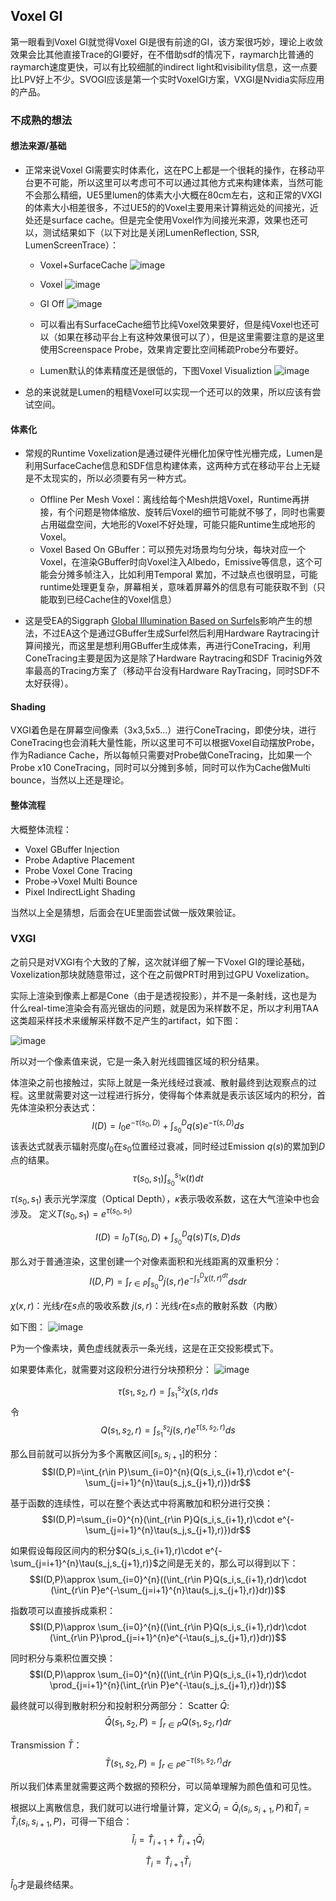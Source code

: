 ## Voxel GI
第一眼看到Voxel GI就觉得Voxel GI是很有前途的GI，该方案很巧妙，理论上收敛效果会比其他直接Trace的GI要好，在不借助sdf的情况下，raymarch比普通的raymarch速度更快，可以有比较细腻的indirect light和visibility信息，这一点要比LPV好上不少。SVOGI应该是第一个实时VoxelGI方案，VXGI是Nvidia实际应用的产品。

### 不成熟的想法
#### 想法来源/基础
* 正常来说Voxel GI需要实时体素化，这在PC上都是一个很耗的操作，在移动平台更不可能，所以这里可以考虑可不可以通过其他方式来构建体素，当然可能不会那么精细，UE5里lumen的体素大小大概在80cm左右，这和正常的VXGI的体素大小相差很多，不过UE5的的Voxel主要用来计算稍远处的间接光，近处还是surface cache。但是完全使用Voxel作为间接光来源，效果也还可以，测试结果如下（以下对比是关闭LumenReflection, SSR, LumenScreenTrace）：
    * Voxel+SurfaceCache
        ![image](../RenderPictures/Voxel%20Global%20Illumination/Lumen_VoxelLight%2BSurfacecache.png)

    * Voxel
        ![image](../RenderPictures/Voxel%20Global%20Illumination/Lumen_VoxelLightOnly.png)

    * GI Off
        ![image](../RenderPictures/Voxel%20Global%20Illumination/Lumen_Off.png)

    * 可以看出有SurfaceCache细节比纯Voxel效果要好，但是纯Voxel也还可以（如果在移动平台上有这种效果很可以了），但是这里需要注意的是这里使用Screenspace Probe，效果肯定要比空间稀疏Probe分布要好。

    * Lumen默认的体素精度还是很低的，下图Voxel Visualiztion
        ![image](../RenderPictures/Voxel%20Global%20Illumination/Lumen_VoxelVisualization.png)

* 总的来说就是Lumen的粗糙Voxel可以实现一个还可以的效果，所以应该有尝试空间。

#### 体素化
* 常规的Runtime Voxelization是通过硬件光栅化加保守性光栅完成，Lumen是利用SurfaceCache信息和SDF信息构建体素，这两种方式在移动平台上无疑是不太现实的，所以必须要有另一种方式。
    * Offline Per Mesh Voxel：离线给每个Mesh烘焙Voxel，Runtime再拼接，有个问题是物体缩放、旋转后Voxel的细节可能就不够了，同时也需要占用磁盘空间，大地形的Voxel不好处理，可能只能Runtime生成地形的Voxel。
    * Voxel Based On GBuffer：可以预先对场景均匀分块，每块对应一个Voxel，在渲染GBuffer时向Voxel注入Albedo，Emissive等信息，这个可能会分摊多帧注入，比如利用Temporal 累加，不过缺点也很明显，可能runtime处理更复杂，屏幕相关，意味着屏幕外的信息有可能获取不到（只能取到已经Cache住的Voxel信息）

* 这是受EA的Siggraph [Global Illumination Based on Surfels](https://media.contentapi.ea.com/content/dam/ea/seed/presentations/seed-siggraph21-surfel-gi.pdf)影响产生的想法，不过EA这个是通过GBuffer生成Surfel然后利用Hardware Raytracing计算间接光，而这里是想利用GBuffer生成体素，再进行ConeTracing，利用ConeTracing主要是因为这是除了Hardware Raytracing和SDF Tracinig外效率最高的Tracing方案了（移动平台没有Hardware RayTracing，同时SDF不太好获得）。

#### Shading
VXGI着色是在屏幕空间像素（3x3,5x5...）进行ConeTracing，即使分块，进行ConeTracing也会消耗大量性能，所以这里可不可以根据Voxel自动摆放Probe，作为Radiance Cache，所以每帧只需要对Probe做ConeTracing，比如果一个Probe x10 ConeTracing，同时可以分摊到多帧，同时可以作为Cache做Multi bounce，当然以上还是理论。

#### 整体流程
大概整体流程：
* Voxel GBuffer Injection
* Probe Adaptive Placement
* Probe Voxel Cone Tracing
* Probe->Voxel Multi Bounce
* Pixel IndirectLight Shading

当然以上全是猜想，后面会在UE里面尝试做一版效果验证。

### VXGI
之前只是对VXGI有个大致的了解，这次就详细了解一下Voxel GI的理论基础，Voxelization那块就随意带过，这个在之前做PRT时用到过GPU Voxelization。

实际上渲染到像素上都是Cone（由于是透视投影），并不是一条射线，这也是为什么real-time渲染会有高光锯齿的问题，就是因为采样数不足，所以才利用TAA这类超采样技术来缓解采样数不足产生的artifact，如下图：

![image](../RenderPictures/Voxel%20Global%20Illumination/RayIntegrate.png)

所以对一个像素值来说，它是一条入射光线圆锥区域的积分结果。

体渲染之前也接触过，实际上就是一条光线经过衰减、散射最终到达观察点的过程。这里就需要对这一过程进行拆分，使得每个体素就是表示该区域内的积分，首先体渲染积分表达式：
$$I(D) =I_0e^{-\tau(s_0,D)}+\int_{s_0}^{D}q(s)e^{-\tau(s,D)}ds$$
该表达式就表示辐射亮度$I_0$在$s_0$位置经过衰减，同时经过Emission $q(s)$的累加到$D$点的结果。
$$\tau(s_0,s_1)\int_{s_0}^{s_1}\kappa(t)dt$$
$\tau(s_0,s_1)$ 表示光学深度（Optical Depth），$\kappa$表示吸收系数，这在大气渲染中也会涉及。
定义$T(s_0,s_1)=e^{\tau(s_0,s_1)}$

$$I(D) =I_0T(s_0,D)+\int_{s_0}^{D}q(s)T(s,D)ds$$

那么对于普通渲染，这里创建一个对像素面积和光线距离的双重积分：
$$I(D,P)=\int_{r\in P}\int_{s_0}^Dj(s,r)e^{-\int_{s}^{D}\chi(t,r)^{dt}}dsdr$$

$\chi(x,r)$：光线$r$在$s$点的吸收系数
$j(s,r)$：光线$r$在$s$点的散射系数（内散）

如下图：
![image](../RenderPictures/Voxel%20Global%20Illumination/PreIntegration%20Model_0.png)

P为一个像素块，黄色虚线就表示一条光线，这是在正交投影模式下。

如果要体素化，就需要对这段积分进行分块预积分：
![image](../RenderPictures/Voxel%20Global%20Illumination/PreIntegration%20Model_1.png)

$$\tau(s_1,s_2,r)=\int_{s_1}^{s_2}\chi(s,r)ds$$
令$$Q(s_1,s_2,r)=\int_{s_1}^{s_2}j(s,r)e^{\tau(s,s_2,r)}ds$$

那么目前就可以拆分为多个离散区间$[s_i,s_{i+1}]$的积分：
$$I(D,P)=\int_{r\in P}\sum_{i=0}^{n}(Q(s_i,s_{i+1},r)\cdot e^{-\sum_{j=i+1}^{n}\tau(s_j,s_{j+1},r)})dr$$

基于函数的连续性，可以在整个表达式中将离散加和积分进行交换：
$$I(D,P)=\sum_{i=0}^{n}(\int_{r\in P}Q(s_i,s_{i+1},r)\cdot e^{-\sum_{j=i+1}^{n}\tau(s_j,s_{j+1},r)})dr$$

如果假设每段区间内的积分$Q(s_i,s_{i+1},r)\cdot e^{-\sum_{j=i+1}^{n}\tau(s_j,s_{j+1},r)}$之间是无关的，那么可以得到以下：
$$I(D,P)\approx \sum_{i=0}^{n}((\int_{r\in P}Q(s_i,s_{i+1},r)dr)\cdot (\int_{r\in P}e^{-\sum_{j=i+1}^{n}\tau(s_j,s_{j+1},r)}dr))$$

指数项可以直接拆成乘积：
$$I(D,P)\approx \sum_{i=0}^{n}((\int_{r\in P}Q(s_i,s_{i+1},r)dr)\cdot (\int_{r\in P}\prod_{j=i+1}^{n}e^{-\tau(s_j,s_{j+1},r)}dr))$$

同时积分与乘积位置交换：
$$I(D,P)\approx \sum_{i=0}^{n}((\int_{r\in P}Q(s_i,s_{i+1},r)dr)\cdot \prod_{j=i+1}^{n}(\int_{r\in P}e^{-\tau(s_j,s_{j+1},r)}dr))$$

最终就可以得到散射积分和投射积分两部分：
Scatter $\bar Q$: $$\bar Q(s_1,s_2,P)=\int_{r\in P}Q(s_1,s_2,r)dr$$

Transmission $\bar T$：$$\bar T(s_1,s_2,P)=\int_{r\in P}e^{-\tau(s_1,s_2,r)}dr$$

所以我们体素里就需要这两个数据的预积分，可以简单理解为颜色值和可见性。

根据以上离散信息，我们就可以进行增量计算，定义$\bar Q_i=\bar Q_i(s_i,s_{i+1},P)$和$\bar T_{i}=\bar T_{i}(s_i,s_{i+1},P)$，可得一下组合：
$$\hat I_{i}=\hat T_{i+1}+\hat T_{i+1}\bar Q_i$$

$$\hat T_i=\hat T_{i+1}\bar T_i$$

$\hat I_0$才是最终结果。

